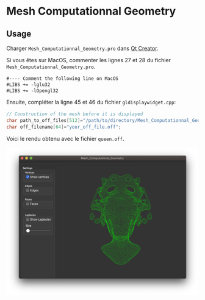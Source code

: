 # Mesh Computationnal Geometry

## Usage

Charger ```Mesh_Computationnal_Geometry.pro``` dans [Qt Creator](https://www.qt.io).

Si vous êtes sur MacOS, commenter les lignes 27 et 28 du fichier ```Mesh_Computationnal_Geometry.pro```.

```
#---- Comment the following line on MacOS
#LIBS += -lglu32
#LIBS += -lOpengl32
```

Ensuite, compléter la ligne 45 et 46 du fichier ```gldisplaywidget.cpp```:    

```c++
// Construction of the mesh before it is displayed
char path_to_off_files[512]="/path/to/directory/Mesh_Computationnal_Geometry/off_files/";
char off_filename[64]="your_off_file.off";
```

Voici le rendu obtenu avec le fichier ```queen.off```.

![](docs/main_window.png)
